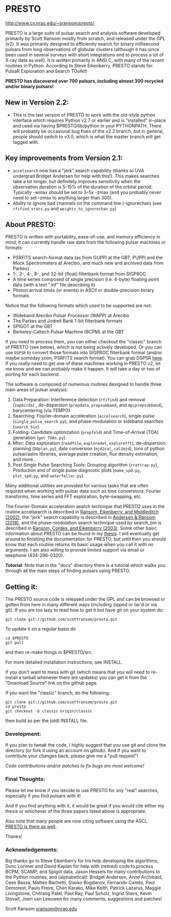 # PRESTO

http://www.cv.nrao.edu/~sransom/presto/

PRESTO is a large suite of pulsar search and analysis software
developed primarily by Scott Ransom mostly from scratch, and released
under the GPL (v2).  It was primarily designed to efficiently search
for binary millisecond pulsars from long observations of globular
clusters (although it has since been used in several surveys with
short integrations and to process a lot of X-ray data as well).  It is
written primarily in ANSI C, with many of the recent routines in
Python.  According to Steve Eikenberry, PRESTO stands for: PulsaR
Exploration and Search TOolkit!

**PRESTO has discovered over 700 pulsars, including almost 300
recycled and/or binary pulsars!**

## New in Version 2.2:
 * This is the last version of PRESTO to work with the old-style
   python interface which requires Python v2.7 or earlier and is
   "installed" in-place and used via having $PRESTO/lib/python
   in your PYTHONPATH.  There will probably be occasional bug fixes
   of the v2.2 branch, but in general, people should switch to v3.0,
   which is what the master branch will get tagged with.

## Key improvements from Version 2.1:
 * `accelsearch` now has a "jerk" search capability (thanks to UVA
   undergrad Bridget Andersen for help with this!).  This makes
   searches take a *lot* longer, but definitely improves sensitivity
   when the observation duration is 5-15% of the duration of the orbital
   period.  Typically -wmax should be set to 3-5x -zmax (and you probably
   never need to set -zmax to anything larger than 300).
 * Ability to ignore bad channels on the command line (-ignorechan)
   (see `rfifind_stats.py` and `weights_to_ignorechan.py`)

## About PRESTO:
PRESTO is written with portability, ease-of-use, and memory efficiency
in mind, it can currently handle raw data from the following pulsar
machines or formats:

 * PSRFITS search-format data (as from GUPPI at the GBT, PUPPI and
   the Mock Spectrometers at Arecibo, and much new and archived data
   from Parkes)
 * 1-, 2-, 4-, 8-, and 32-bit (float) filterbank format from SIGPROC
 * A time series composed of single precision (i.e. 4-byte) 
   floating point data (with a text ".inf" file describing it)
 * Photon arrival times (or events) in ASCII or double-precision 
   binary formats

Notice that the following formats which *used* to be supported are not:

 * Wideband Arecibo Pulsar Processor (WAPP) at Arecibo
 * The Parkes and Jodrell Bank 1-bit filterbank formats
 * SPIGOT at the GBT
 * Berkeley-Caltech Pulsar Machine (BCPM) at the GBT

If you need to process them, you can either checkout the "classic"
branch of PRESTO (see below), which is not being actively developed.
Or you can use `DSPSR` to convert those formats into SIGPROC
filterbank format (and/or maybe someday soon, PSRFITS search format).
You can grab DSPSR [here](http://dspsr.sourceforge.net).  If you
*really* need to get one of these machines working in PRESTO v2, let
me know and we can probably make it happen.  It will take a day or two
of porting for each backend.

The software is composed of numerous routines designed to handle three
main areas of pulsar analysis:

1. Data Preparation: Interference detection (`rfifind`) and removal
   (`zapbirds`) , de-dispersion (`prepdata`, `prepsubband`, and
   `mpiprepsubband`), barycentering (via TEMPO).
2. Searching: Fourier-domain acceleration (`accelsearch`), single-pulse
   (`single_pulse_search.py`), and phase-modulation or sideband searches
   (`search_bin`).
3. Folding: Candidate optimization (`prepfold`) and Time-of-Arrival
   (TOA) generation (`get_TOAs.py`).
4. Misc: Data exploration (`readfile`, `exploredat`, `explorefft`),
   de-dispersion planning (`DDplan.py`), date conversion (`mjd2cal`,
   `cal2mjd`), tons of python pulsar/astro libraries, average pulse
   creation, flux density estimation, and more...
5. Post Single Pulse Searching Tools: Grouping algorithm (`rrattrap.py`),
   Production and of single pulse diagnostic plots (`make_spd.py`,
   `plot_spd.py`, and `waterfaller.py`).

Many additional utilities are provided for various tasks that are
often required when working with pulsar data such as time conversions,
Fourier transforms, time series and FFT exploration, byte-swapping,
etc.

The Fourier-Domain acceleration search technique that PRESTO uses in
the routine accelsearch is described in [Ransom, Eikenberry, and
Middleditch
(2002)](https://ui.adsabs.harvard.edu/abs/2002AJ....124.1788R/abstract),
the "jerk" search capability is described in
[Andersen & Ransom (2018)](https://ui.adsabs.harvard.edu/abs/2018ApJ...863L..13A/abstract),
and the phase-modulation search technique used by search_bin is described in
[Ransom, Cordes, and Eikenberry
(2003)](https://ui.adsabs.harvard.edu/abs/2003ApJ...589..911R/abstract).  Some
other basic information about PRESTO can be found in my
[thesis](http://www.cv.nrao.edu/~sransom/ransom_thesis_2001.pdf).  I
will eventually get around to finishing the documentation for PRESTO,
but until then you should know that each routine returns its basic
usage when you call it with no arguments.  I am also willing to
provide limited support via email or telephone (434-296-0320).

**Tutorial**: Note that in the "docs" directory there is a tutorial
which walks you through all the main steps of finding pulsars using
PRESTO.

## Getting it: 
The PRESTO source code is released under the GPL and
can be browsed or gotten from here in many different ways
(including zipped or tar'd or via git).  If you are too lazy to
read how to get it but have git on your system do:

    git clone git://github.com/scottransom/presto.git

To update it on a regular basis do

    cd $PRESTO
    git pull

and then re-make things in $PRESTO/src. 

For more detailed installation instructions, see INSTALL.

If you don't want to mess with git (which means that you will need to
re-install a tarball whenever there are updates) you can get it from
the "Download Source" link on the github page.

If you want the "classic" branch, do the following:

    git clone git://github.com/scottransom/presto.git
    cd presto
    git checkout -b classic origin/classic

then build as per the (old) INSTALL file.

### Development:

If you plan to tweak the code, I highly suggest that you use git and
clone the directory (or fork it using an account on github).  And if
you want to contribute your changes back, please give me a "pull
request"!

*Code contributions and/or patches to fix bugs are most welcome!*

### Final Thoughts:
Please let me know if you decide to use PRESTO for any "real"
searches, especially if you find pulsars with it!

And if you find anything with it, it would be great if you would cite
either my thesis or whichever of the three papers listed above is
appropriate.

Also note that many people are now citing software using the ASCL.
[PRESTO is there as well](https://www.ascl.net/1107.017).

Thanks!

### Acknowledgements:
Big thanks go to Steve Eikenberry for his help developing the
algorithms, Dunc Lorimer and David Kaplan for help with (retired) code
to process BCPM, SCAMP, and Spigot data, Jason Hessels for many
contributions to the Python routines, and (alphabetical): Bridget
Andersen, Anne Archibald, Cees Bassa, Matteo Bachetti, Slavko
Bogdanov, Fernando Camilo, Paul Demorest, Paulo Freire, Chen Karako,
Mike Keith, Patrick Lazarus, Maggie Livingstone, Chitrang Patel, Paul
Ray, Paul Scholz, Ingrid Stairs, Kevin Stovall, Joeri van Leeuwen for
many comments, suggestions and patches!

Scott Ransom <sransom@nrao.edu>
